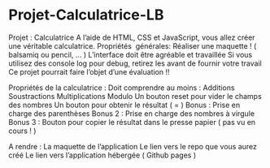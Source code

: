# Projet-Calculatrice-LB

Projet : Calculatrice
A l’aide de HTML, CSS et JavaScript, vous allez créer une véritable calculatrice. 
Propriétés  générales:
Réaliser une maquette ! ( balsamiq ou pencil, … )
L’interface doit être agréable et travaillée
Si vous utilisez des console log pour debug, retirez les avant de fournir votre travail
Ce projet pourrait faire l’objet d’une évaluation !!

Propriétés de la calculatrice :
Doit comprendre au moins :
Additions
Soustractions
Multiplications
Modulo
Un bouton reset pour vider le champs des nombres
Un bouton pour obtenir le résultat ( = )
Bonus : Prise en charge des parenthèses
Bonus 2 : Prise en charge des nombres à virgule
Bonus 3 : Bouton pour copier le résultat dans le presse papier ( pas vu en cours ! )

A rendre :
La maquette de l’application
Le lien vers le repo que vous aurez créé
Le lien vers l’application hébergée ( Github pages )
